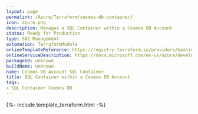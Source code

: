 ```yaml
---
layout: page
permalink: /Azure/Terraform/cosmos-db-container/
icon: azure.png
description: Manages a SQL Container within a Cosmos DB Account.
status: Ready for Production
type: S02 Management
automation: TerraformModule
onlineTemplateReference: https://registry.terraform.io/providers/hashicorp/azurerm/latest/docs/resources/cosmosdb_sql_container
onlineServiceDescription: https://docs.microsoft.com/en-us/azure/developer/terraform/
packageId: unknown
buildName: unknown
name: Cosmos DB Account SQL Container
title: SQL Container within a Cosmos DB Account
tags: 
- SQL Container Cosmos DB
---
```

{%- include template_terraform.html -%}

